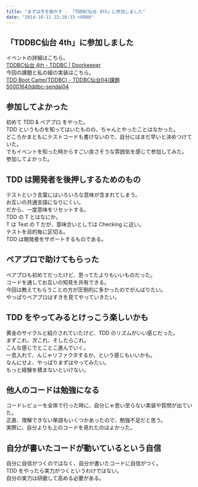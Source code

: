 ```yaml
---
title: "まずは手を動かす - 「TDDBC仙台 4th」に参加しました"
date: "2014-10-11 22:28:33 +0900"
---
```


## 「TDDBC仙台 4th」に参加しました
イベントの詳細はこちら。  
[TDDBC仙台 4th - TDDBC | Doorkeeper](http://tddbc.doorkeeper.jp/events/14894)  
今回の課題と私の組の実装はこちら。  
[TDD Boot Camp(TDDBC) - TDDBC仙台04/課題](http://devtesting.jp/tddbc/?TDDBC%E4%BB%99%E5%8F%B004%2F%E8%AA%B2%E9%A1%8C)  
[5000164/tddbc-sendai04](https://github.com/5000164/tddbc-sendai04)

## 参加してよかった
初めて TDD & ペアプロ をやった。  
TDD というものを知ってはいたものの、ちゃんとやったことはなかった。  
どころかまともにテストコードも書けないので、自分にはまだ早いと決めつけていた。  
でもイベントを知った時からすごい良さそうな雰囲気を感じて参加してみた。  
参加してよかった。

## TDD は開発者を後押しするためのもの
テストという言葉にはいろいろな意味が含まれてしまう。  
お互いの共通言語になりにくい。  
だから、一度意味をリセットする。  
TDD の T とはなにか。  
T は Test の T だが、意味合いとしては Checking に近い。  
テストを目的毎に区切る。  
TDD は開発者をサポートするものである。

## ペアプロで助けてもらった
ペアプロも初めてだったけど、思ってたよりもいいものだった。  
コードを通してお互いの知見を共有できる。  
今回は教えてもらうことの方が圧倒的に多かったのでがんばりたい。  
やっぱりペアプロはすきを見てやっていきたい。

## TDD をやってみるとけっこう楽しいかも
黄金のサイクルと紹介されていたけど、TDD のリズムがいい感じだった。  
まずこれ、次これ、そしたらこれ。  
こんな感じでとことこ進んでいく。  
一息入れて、んじゃリファクタするか、という感じもいいかも。  
なんにせよ、やっぱりまずはやってみたい。  
もっと経験を積まないといけない。

## 他人のコードは勉強になる
コードレビューを全体で行った時に、自分じゃ思い至らない実装や質問が出ていた。  
正直、理解できない単語もいくつかあったので、勉強不足だと思う。  
実際に、自分よりも上のコードを見れたのはよかった。

## 自分が書いたコードが動いているという自信
自分に自信がつくのではなく、自分が書いたコードに自信がつく。  
TDD をやったら実力がつくというわけではない。  
自分の実力は研磨して高める必要がある。
